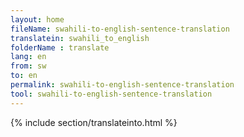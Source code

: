 ```yaml
---
layout: home
fileName: swahili-to-english-sentence-translation
translatein: swahili_to_english
folderName : translate
lang: en
from: sw
to: en
permalink: swahili-to-english-sentence-translation
tool: swahili-to-english-sentence-translation
---
```

{% include section/translateinto.html %}